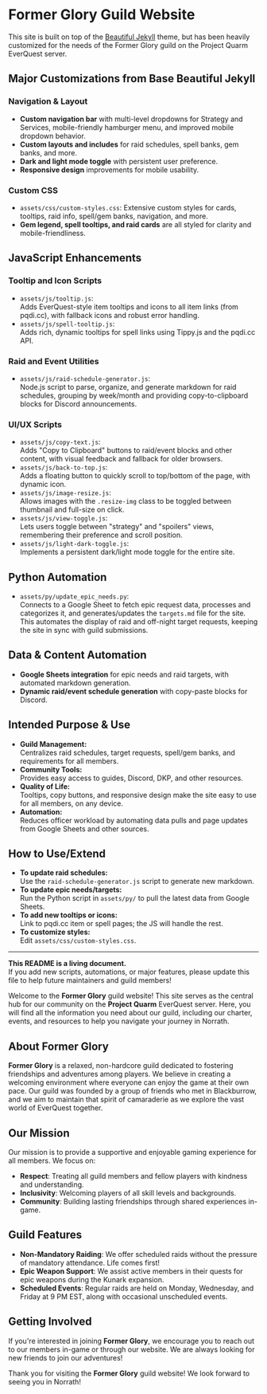 # Former Glory Guild Website

This site is built on top of the [Beautiful Jekyll](https://beautifuljekyll.com/) theme, but has been heavily customized for the needs of the Former Glory guild on the Project Quarm EverQuest server.

## Major Customizations from Base Beautiful Jekyll

### Navigation & Layout
- **Custom navigation bar** with multi-level dropdowns for Strategy and Services, mobile-friendly hamburger menu, and improved mobile dropdown behavior.
- **Custom layouts and includes** for raid schedules, spell banks, gem banks, and more.
- **Dark and light mode toggle** with persistent user preference.
- **Responsive design** improvements for mobile usability.

### Custom CSS
- `assets/css/custom-styles.css`: Extensive custom styles for cards, tooltips, raid info, spell/gem banks, navigation, and more.
- **Gem legend, spell tooltips, and raid cards** are all styled for clarity and mobile-friendliness.

## JavaScript Enhancements

### Tooltip and Icon Scripts
- `assets/js/tooltip.js`:  
  Adds EverQuest-style item tooltips and icons to all item links (from pqdi.cc), with fallback icons and robust error handling.
- `assets/js/spell-tooltip.js`:  
  Adds rich, dynamic tooltips for spell links using Tippy.js and the pqdi.cc API.

### Raid and Event Utilities
- `assets/js/raid-schedule-generator.js`:  
  Node.js script to parse, organize, and generate markdown for raid schedules, grouping by week/month and providing copy-to-clipboard blocks for Discord announcements.

### UI/UX Scripts
- `assets/js/copy-text.js`:  
  Adds "Copy to Clipboard" buttons to raid/event blocks and other content, with visual feedback and fallback for older browsers.
- `assets/js/back-to-top.js`:  
  Adds a floating button to quickly scroll to top/bottom of the page, with dynamic icon.
- `assets/js/image-resize.js`:  
  Allows images with the `.resize-img` class to be toggled between thumbnail and full-size on click.
- `assets/js/view-toggle.js`:  
  Lets users toggle between "strategy" and "spoilers" views, remembering their preference and scroll position.
- `assets/js/light-dark-toggle.js`:  
  Implements a persistent dark/light mode toggle for the entire site.

## Python Automation

- `assets/py/update_epic_needs.py`:  
  Connects to a Google Sheet to fetch epic request data, processes and categorizes it, and generates/updates the `targets.md` file for the site. This automates the display of raid and off-night target requests, keeping the site in sync with guild submissions.

## Data & Content Automation

- **Google Sheets integration** for epic needs and raid targets, with automated markdown generation.
- **Dynamic raid/event schedule generation** with copy-paste blocks for Discord.

## Intended Purpose & Use

- **Guild Management:**  
  Centralizes raid schedules, target requests, spell/gem banks, and requirements for all members.
- **Community Tools:**  
  Provides easy access to guides, Discord, DKP, and other resources.
- **Quality of Life:**  
  Tooltips, copy buttons, and responsive design make the site easy to use for all members, on any device.
- **Automation:**  
  Reduces officer workload by automating data pulls and page updates from Google Sheets and other sources.

## How to Use/Extend

- **To update raid schedules:**  
  Use the `raid-schedule-generator.js` script to generate new markdown.
- **To update epic needs/targets:**  
  Run the Python script in `assets/py/` to pull the latest data from Google Sheets.
- **To add new tooltips or icons:**  
  Link to pqdi.cc item or spell pages; the JS will handle the rest.
- **To customize styles:**  
  Edit `assets/css/custom-styles.css`.

---

**This README is a living document.**  
If you add new scripts, automations, or major features, please update this file to help future maintainers and guild members!

Welcome to the **Former Glory** guild website! This site serves as the central hub for our community on the **Project Quarm** EverQuest server. Here, you will find all the information you need about our guild, including our charter, events, and resources to help you navigate your journey in Norrath.

## About Former Glory

**Former Glory** is a relaxed, non-hardcore guild dedicated to fostering friendships and adventures among players. We believe in creating a welcoming environment where everyone can enjoy the game at their own pace. Our guild was founded by a group of friends who met in Blackburrow, and we aim to maintain that spirit of camaraderie as we explore the vast world of EverQuest together.

## Our Mission

Our mission is to provide a supportive and enjoyable gaming experience for all members. We focus on:

- **Respect**: Treating all guild members and fellow players with kindness and understanding.
- **Inclusivity**: Welcoming players of all skill levels and backgrounds.
- **Community**: Building lasting friendships through shared experiences in-game.

## Guild Features

- **Non-Mandatory Raiding**: We offer scheduled raids without the pressure of mandatory attendance. Life comes first!
- **Epic Weapon Support**: We assist active members in their quests for epic weapons during the Kunark expansion.
- **Scheduled Events**: Regular raids are held on Monday, Wednesday, and Friday at 9 PM EST, along with occasional unscheduled events.

## Getting Involved

If you're interested in joining **Former Glory**, we encourage you to reach out to our members in-game or through our website. We are always looking for new friends to join our adventures!

Thank you for visiting the **Former Glory** guild website! We look forward to seeing you in Norrath!

